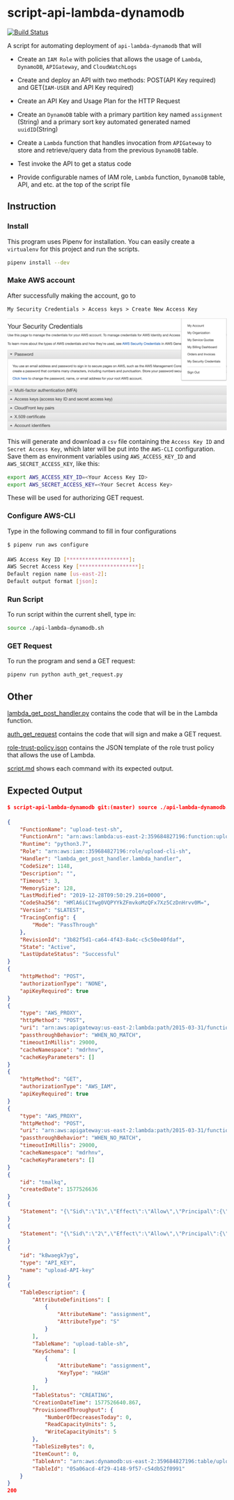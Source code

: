 # script-api-lambda-dynamodb

[![Build Status](https://travis-ci.com/enpuyou/script-api-lambda-dynamodb.svg?branch=master)](https://travis-ci.com/enpuyou/script-api-lambda-dynamodb)

A script for automating deployment of `api-lambda-dynamodb` that will

- Create an `IAM Role` with policies that allows the usage of `Lambda`,
  `DynamoDB`, `APIGateway`, and `CloudWatchLogs`

- Create and deploy an API with two methods: POST(API Key required) and
  GET(`IAM-USER` and API Key required)

- Create an API Key and Usage Plan for the HTTP Request

- Create an `DynamoDB` table with a primary partition key named `assignment`
  (String) and a primary sort key automated generated named `uuidID`(String)

- Create a `Lambda` function that handles invocation from `APIGateway` to
  store and retrieve/query data from the previous `DynamoDB` table.

- Test invoke the API to get a status code

- Provide configurable names of IAM role, `Lambda` function, `DynamoDB` table,
  API, and etc. at the top of the script file

## Instruction

### Install

This program uses Pipenv for installation. You can easily create a `virtualenv`
for this project and run the scripts.

```bash
pipenv install --dev
```

### Make AWS account

After successfully making the account, go to

```
My Security Credentials > Access keys > Create New Access Key
```

![AWS Secret Credential Page](aws_credential_page.png)

This will generate and download a `csv` file containing the `Access Key ID`
and `Secret Access Key`, which later will be put into the `AWS-CLI` configuration.
Save them as environment variables using `AWS_ACCESS_KEY_ID` and
`AWS_SECRET_ACCESS_KEY`, like this:

```bash
export AWS_ACCESS_KEY_ID=<Your Access Key ID>
export AWS_SECRET_ACCESS_KEY=<Your Secret Access Key>
```

These will be used for authorizing GET request.

### Configure AWS-CLI

Type in the following command to fill in four configurations

```bash
$ pipenv run aws configure

AWS Access Key ID [********************]:
AWS Secret Access Key [*******************]:
Default region name [us-east-2]:
Default output format [json]:
```

### Run Script

To run script within the current shell, type in:

```bash
source ./api-lambda-dynamodb.sh
```

### GET Request

To run the program and send a GET request:

```bash
pipenv run python auth_get_request.py
```

## Other

[lambda_get_post_handler.py](https://github.com/enpuyou/script-api-lambda-dynamodb/blob/master/lambda_get_post_handler.py)
contains the code that will be in the Lambda function.

[auth_get_request](https://github.com/enpuyou/script-api-lambda-dynamodb/blob/master/auth_get_request.py)
contains the code that will sign and make a GET request.

[role-trust-policy.json](https://github.com/enpuyou/script-api-lambda-dynamodb/blob/master/role-trust-policy.json)
contains the JSON template of the role trust policy that allows the use of Lambda.

[script.md](https://github.com/enpuyou/script-api-lambda-dynamodb/blob/master/script.md)
shows each command with its expected output.

## Expected Output

```json
$ script-api-lambda-dynamodb git:(master) source ./api-lambda-dynamodb.sh

{
    "FunctionName": "upload-test-sh",
    "FunctionArn": "arn:aws:lambda:us-east-2:359684827196:function:upload-test-sh",
    "Runtime": "python3.7",
    "Role": "arn:aws:iam::359684827196:role/upload-cli-sh",
    "Handler": "lambda_get_post_handler.lambda_handler",
    "CodeSize": 1148,
    "Description": "",
    "Timeout": 3,
    "MemorySize": 128,
    "LastModified": "2019-12-28T09:50:29.216+0000",
    "CodeSha256": "HMlA6iC1Ywg0VQPYYkZFmvkoMzQFx7Xz5CzDnHrvv0M=",
    "Version": "$LATEST",
    "TracingConfig": {
        "Mode": "PassThrough"
    },
    "RevisionId": "3b82f5d1-ca64-4f43-8a4c-c5c50e40fdaf",
    "State": "Active",
    "LastUpdateStatus": "Successful"
}
{
    "httpMethod": "POST",
    "authorizationType": "NONE",
    "apiKeyRequired": true
}
{
    "type": "AWS_PROXY",
    "httpMethod": "POST",
    "uri": "arn:aws:apigateway:us-east-2:lambda:path/2015-03-31/functions/arn:aws:lambda:us-east-2:359684827196:function:upload-test-sh/invocations",
    "passthroughBehavior": "WHEN_NO_MATCH",
    "timeoutInMillis": 29000,
    "cacheNamespace": "mdrhnv",
    "cacheKeyParameters": []
}
{
    "httpMethod": "GET",
    "authorizationType": "AWS_IAM",
    "apiKeyRequired": true
}
{
    "type": "AWS_PROXY",
    "httpMethod": "POST",
    "uri": "arn:aws:apigateway:us-east-2:lambda:path/2015-03-31/functions/arn:aws:lambda:us-east-2:359684827196:function:upload-test-sh/invocations",
    "passthroughBehavior": "WHEN_NO_MATCH",
    "timeoutInMillis": 29000,
    "cacheNamespace": "mdrhnv",
    "cacheKeyParameters": []
}
{
    "id": "tmalkq",
    "createdDate": 1577526636
}
{
    "Statement": "{\"Sid\":\"1\",\"Effect\":\"Allow\",\"Principal\":{\"Service\":\"apigateway.amazonaws.com\"},\"Action\":\"lambda:InvokeFunction\",\"Resource\":\"arn:aws:lambda:us-east-2:359684827196:function:upload-test-sh\",\"Condition\":{\"ArnLike\":{\"AWS:SourceArn\":\"arn:aws:execute-api:us-east-2:359684827196:0lc46btkaf/*/POST/cli-test-sh\"}}}"
}
{
    "Statement": "{\"Sid\":\"2\",\"Effect\":\"Allow\",\"Principal\":{\"Service\":\"apigateway.amazonaws.com\"},\"Action\":\"lambda:InvokeFunction\",\"Resource\":\"arn:aws:lambda:us-east-2:359684827196:function:upload-test-sh\",\"Condition\":{\"ArnLike\":{\"AWS:SourceArn\":\"arn:aws:execute-api:us-east-2:359684827196:0lc46btkaf/*/GET/cli-test-sh\"}}}"
}
{
    "id": "k8waegk7yg",
    "type": "API_KEY",
    "name": "upload-API-key"
}
{
    "TableDescription": {
        "AttributeDefinitions": [
            {
                "AttributeName": "assignment",
                "AttributeType": "S"
            }
        ],
        "TableName": "upload-table-sh",
        "KeySchema": [
            {
                "AttributeName": "assignment",
                "KeyType": "HASH"
            }
        ],
        "TableStatus": "CREATING",
        "CreationDateTime": 1577526640.867,
        "ProvisionedThroughput": {
            "NumberOfDecreasesToday": 0,
            "ReadCapacityUnits": 5,
            "WriteCapacityUnits": 5
        },
        "TableSizeBytes": 0,
        "ItemCount": 0,
        "TableArn": "arn:aws:dynamodb:us-east-2:359684827196:table/upload-table-sh",
        "TableId": "05a06acd-4f29-4148-9f57-c54db52f0991"
    }
}
200
```
